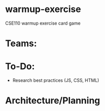 # warmup-exercise
CSE110 warmup exercise card game


# Teams:

# To-Do:
- Research best practices (JS, CSS, HTML)

 # Architecture/Planning
